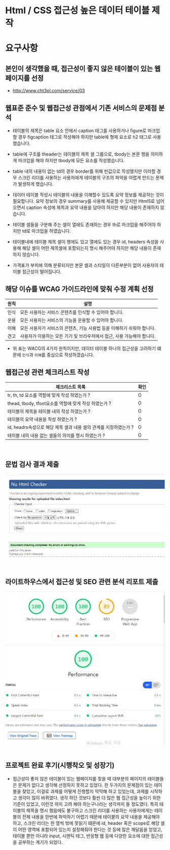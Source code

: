 # Html / CSS 접근성 높은 데이터 테이블 제작 
# 요구사항
## 본인이 생각했을 때, 접근성이 좋지 않은 테이블이 있는 웹페이지를 선정
- http://www.cht3pl.com/service/03

## 웹표준 준수 및 웹접근성 관점에서 기존 서비스의 문제점 분석
- 테이블의 제목은 table 요소 안에서 caption 태그를 사용하거나 figure로 마크업 할 경우 figcaption 태그로 작성해야 하지만 table에 형제 요소로 h2 태그로 사용했습니다.

- table에 구조를 theader는 테이블의 제목 셀 그룹으로, tbody는 본문 행을 의미하게 마크업을 해야 하지만 tbody에 모든 요소를 작성했습니다. 

- table 내의 내용이 없는 td의 경우 border를 위해 빈값으로 작성했지만 이러할 경우 스크린 리더를 사용하는 사용자에게 테이블의 구조의 파악을 어렵게 만드는 문제가 발생하게 했습니다.

- 데이터 테이블 작성시 테이블의 내용을 이해할수 있도록 요약 정보를 제공하는 것이 필요합니다. 요약 정보의 경우 summary를 사용해 제공할 수 있지만 Html5로 넘어오면서 caption 속성에 제목과 요약 내용을 담아야 하지만 해당 내용이 존재하지 않습니다.

- 테이블 셀들을 구분해 주는 셀이 열에도 존재하는 경우 th로 마크업을 해주어야 하지만 td로 마크업을 하였습니다.

- 테이블내에 테이블 제목 셀이 행에도 있고 열에도 있는 경우 id, headers 속성을 사용해 해당 셀이 어떤 제목셀에 포함되는지 명시 해주어야 하지만 해당 내용이 존재하지 않습니다.

- 가격표가 부피에 의해 분류되지만 본문 셀과 스타일이 다른부분이 없어 사용자의 테이블 접근성이 떨어집니다.


## 해당 이슈를 WCAG 가이드라인에 맞춰 수정 계획 선정

|원칙|설명|
|--|--|
|인식|모든 사용자는 서비스 콘텐츠를 인식할 수 있어야 합니다.|
|운용|모든 사용자는 서비스의 기능을 운용할 수 있어야 합니다.|
|이해|모든 사용자가 서비스의 콘텐츠, 기능 사용법 등을 이해하기 쉬워야 합니다.|
|견고|사용자가 이용하는 모든 기기 및 브라우저에서 접근, 사용 가능해야 합니다.|

- 위 표는 WACG의 4가지 원칙이지만, 데이터 테이블 하나의 접근성을 고려하기 떄문에 `인식`과 `이해`를 중심으로 작성하겠습니다.


## 웹접근성 관련 체크리스트 작성
|체크리스트 목록|확인|
|--|--|
|tr, th, td 요소를 역할에 맞게 작성 하였는가 ?|O|
|thead, tbody, tfoot요소를 역할에 맞게 작성 하였는가 ?|O|
|테이블의 제목을 테이블 내의 작성 하였는가 ?|O|
|테이블의 요약 내용을 작성 하였는가 ?|O|
|id, headrs속성으로 해당 제목 셀과 내용 셀의 관계를 지정하였는가 ?|O|
|테이블 내의 내용 없는 셀들의 의미를 명시 하였는가 ?|O|

<br>

## 문법 검사 결과 제출
<img src="../img/web.jpg">

<br>
<br>


## 라이트하우스에서 접근성 및 SEO 관련 분석 리포트 제출
<img src="../img/light_house.jpg">

<br>
<br>

## 프로젝트 완료 후기(시행착오 및 성장기)
- 접근성이 좋지 않은 테이블이 있는 웹페이지를 찾을 때 대부분의 페이지의 테이블들은 문제가 없다고 생각해 선정하지 못하고 있었다. 한 두가지의 문제점이 있는 테이블을 찾았고, 이걸로 과제를 어떻게 진행할지 막막해 하고 있었는데, 과제를 시작하고 생각이 많이 바뀌였다. 생각 하던 것보다 훨씬 더 많은 웹 접근성을 높이기 위한 기준이 있었고, 이런것 까지 고려 해야 하는구나라는 생각까지 들 정도였다. 특히 테이블의 제목을 명시 했음에도 불구하고 스크린 리더를 사용하는 사용자에게는 테이블의 전체 내용을 한번에 파악하기 어렵기 때문에 테이블의 요약 내용을 제공해야 하고, 스크린 리더는 한 열씩 밖에 못읽기 떄문에 id, header 혹은 scope로 해당 셀이 어떤 영역에 포함되어 있는지 설정해줘야 한다는 것 등에 많은 깨달음을 얻었고, 테이블 뿐만 아니라 input, 시멘틱 태그, 반응형 웹 등에 다양한 요소에 대한 접근성을 공부하는 계기가 되었다.